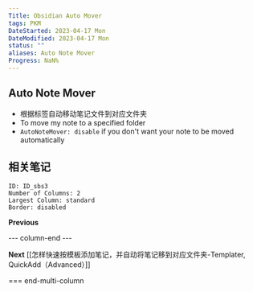 ```yaml
---
Title: Obsidian Auto Mover
tags: PKM
DateStarted: 2023-04-17 Mon
DateModified: 2023-04-17 Mon
status: ""
aliases: Auto Note Mover
Progress: NaN%
---
```


## Auto Note Mover

- 根据标签自动移动笔记文件到对应文件夹
- To move my note to a specified folder
- `AutoNoteMover: disable` if you don't want your note to be moved automatically

## 相关笔记

```start-multi-column
ID: ID_sbs3
Number of Columns: 2
Largest Column: standard
Border: disabled
```

**Previous**

--- column-end ---

**Next**
[[怎样快速按模板添加笔记，并自动将笔记移到对应文件夹-Templater, QuickAdd（Advanced）]]

=== end-multi-column
